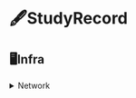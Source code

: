 # 🖋StudyRecord
## 🖥Infra
<details>
    <summary>Network</summary>

* [1. 네트워크와 프로토콜](/Ifrastructure%20Knowledge/Network/네트워크와%20프로토콜.md)

</details>

